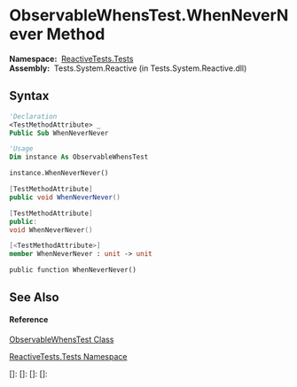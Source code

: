 # ObservableWhensTest.WhenNeverNever Method

**Namespace:**  [ReactiveTests.Tests](ReactiveTests.Tests\ReactiveTests.Tests.md)  
**Assembly:**  Tests.System.Reactive (in Tests.System.Reactive.dll)

## Syntax

```vb
'Declaration
<TestMethodAttribute> _
Public Sub WhenNeverNever
```

```vb
'Usage
Dim instance As ObservableWhensTest

instance.WhenNeverNever()
```

```csharp
[TestMethodAttribute]
public void WhenNeverNever()
```

```c++
[TestMethodAttribute]
public:
void WhenNeverNever()
```

```fsharp
[<TestMethodAttribute>]
member WhenNeverNever : unit -> unit 
```

```jscript
public function WhenNeverNever()
```

## See Also

#### Reference

[ObservableWhensTest Class](ObservableWhensTest\ObservableWhensTest.md)

[ReactiveTests.Tests Namespace](ReactiveTests.Tests\ReactiveTests.Tests.md)

[]: 
[]: 
[]: 
[]: 